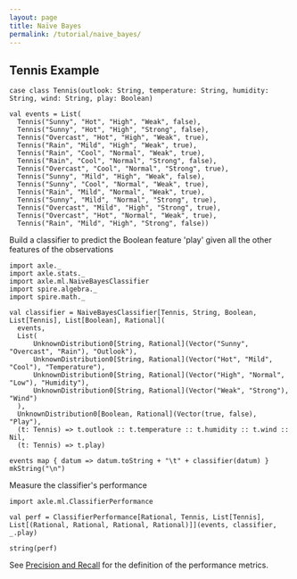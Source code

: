 ```yaml
---
layout: page
title: Naïve Bayes
permalink: /tutorial/naive_bayes/
---
```


Tennis Example
--------------

```tut:book
case class Tennis(outlook: String, temperature: String, humidity: String, wind: String, play: Boolean)

val events = List(
  Tennis("Sunny", "Hot", "High", "Weak", false),
  Tennis("Sunny", "Hot", "High", "Strong", false),
  Tennis("Overcast", "Hot", "High", "Weak", true),
  Tennis("Rain", "Mild", "High", "Weak", true),
  Tennis("Rain", "Cool", "Normal", "Weak", true),
  Tennis("Rain", "Cool", "Normal", "Strong", false),
  Tennis("Overcast", "Cool", "Normal", "Strong", true),
  Tennis("Sunny", "Mild", "High", "Weak", false),
  Tennis("Sunny", "Cool", "Normal", "Weak", true),
  Tennis("Rain", "Mild", "Normal", "Weak", true),
  Tennis("Sunny", "Mild", "Normal", "Strong", true),
  Tennis("Overcast", "Mild", "High", "Strong", true),
  Tennis("Overcast", "Hot", "Normal", "Weak", true),
  Tennis("Rain", "Mild", "High", "Strong", false))
```

Build a classifier to predict the Boolean feature 'play' given all the other features of the observations

```tut:book
import axle._
import axle.stats._
import axle.ml.NaiveBayesClassifier
import spire.algebra._
import spire.math._
```

```tut:book
val classifier = NaiveBayesClassifier[Tennis, String, Boolean, List[Tennis], List[Boolean], Rational](
  events,
  List(
      UnknownDistribution0[String, Rational](Vector("Sunny", "Overcast", "Rain"), "Outlook"),
      UnknownDistribution0[String, Rational](Vector("Hot", "Mild", "Cool"), "Temperature"),
      UnknownDistribution0[String, Rational](Vector("High", "Normal", "Low"), "Humidity"),
      UnknownDistribution0[String, Rational](Vector("Weak", "Strong"), "Wind")
  ),
  UnknownDistribution0[Boolean, Rational](Vector(true, false), "Play"),
  (t: Tennis) => t.outlook :: t.temperature :: t.humidity :: t.wind :: Nil,
  (t: Tennis) => t.play)

events map { datum => datum.toString + "\t" + classifier(datum) } mkString("\n")
```

Measure the classifier's performance

```tut:book
import axle.ml.ClassifierPerformance

val perf = ClassifierPerformance[Rational, Tennis, List[Tennis], List[(Rational, Rational, Rational, Rational)]](events, classifier, _.play)

string(perf)
```

See [Precision and Recall](http://en.wikipedia.org/wiki/Precision_and_recall)
for the definition of the performance metrics.
